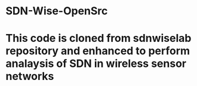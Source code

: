 # SDN-Wise-OpenSrc

# This code is cloned from sdnwiselab repository and enhanced to perform analaysis of SDN in wireless sensor networks


